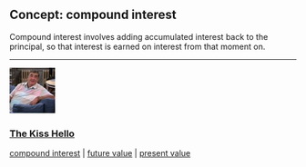 ## Concept: compound interest

Compound interest involves adding accumulated interest back to the principal, so that interest is earned on interest from that moment on.

<hr>
<div class="clip-listing">
<img src="media/icons/kiss_hello.jpg" alt="The Kiss Hello icon">

### [The Kiss Hello](/clip/61/)

[compound interest](/concept/compound-interest/) | [future value](/concept/future-value/) | [present value](/concept/present-value/)
</div>


